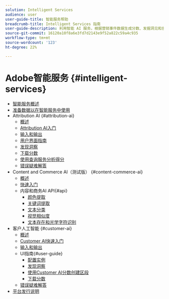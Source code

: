 ```yaml
---
solution: Intelligent Services
audience: user
user-guide-title: 智能服务帮助
breadcrumb-title: Intelligent Services 指南
user-guide-description: 利用智能 AI 服务，根据营销事件数据生成分数、发掘洞见和创建区段。
source-git-commit: 16120a10f8a6e3fd7d2143e9f52a822c59a4c935
workflow-type: tm+mt
source-wordcount: '123'
ht-degree: 22%

---
```



# Adobe智能服务 {#intelligent-services}

- [智能服务概述](home.md)
- [准备数据以在智能服务中使用](data-preparation.md)
- Attribution AI {#attribution-ai}
   - [概述](attribution-ai/overview.md)
   - [Attribution AI入门](attribution-ai/getting-started.md)
   - [输入和输出](attribution-ai/input-output.md)
   - [用户界面指南](attribution-ai/user-guide.md)
   - [发现洞察](attribution-ai/discover-insights.md)
   - [下载分数](attribution-ai/download-scores.md)
   - [使用查询服务分析得分](attribution-ai/aai-query-service.md)
   - [错误疑难解答](attribution-ai/troubleshooting.md)
- Content and Commerce AI（测试版） {#content-commerce-ai}
   - [概述](content-commerce-ai/overview.md)
   - [快速入门](content-commerce-ai/getting-started.md)
   - 内容和商务AI API{#api}
      - [颜色提取](content-commerce-ai/api/color-extraction.md)
      - [关键词提取](content-commerce-ai/api/keyword-extraction.md)
      - [文本分类](content-commerce-ai/api/text-classification.md)
      - [视觉相似度](content-commerce-ai/api/visual-similarity.md)
      - [文本存在和光学字符识别](content-commerce-ai/api/optical-character-recognition.md)
- 客户人工智能 {#customer-ai}
   - [概述](customer-ai/overview.md)
   - [Customer AI快速入门](customer-ai/getting-started.md)
   - [输入和输出](customer-ai/input-output.md)
   - UI指南{#user-guide}
      - [配置实例](customer-ai/user-guide/configure.md)
      - [发现洞察](customer-ai/user-guide/discover-insights.md)
      - [使用Customer AI分数创建区段](customer-ai/user-guide/create-segment.md)
      - [下载分数](customer-ai/user-guide/download-scores.md)
   - [错误疑难解答](customer-ai/troubleshooting.md)
- [平台发行说明](https://www.adobe.com/go/platform-release-notes-en)
